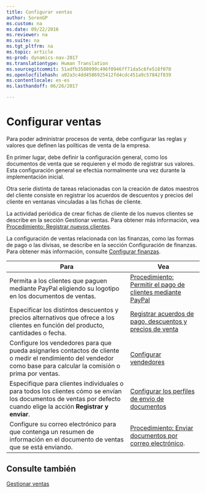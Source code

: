 ```yaml
---
title: Configurar ventas
author: SorenGP
ms.custom: na
ms.date: 09/22/2016
ms.reviewer: na
ms.suite: na
ms.tgt_pltfrm: na
ms.topic: article
ms-prod: dynamics-nav-2017
ms.translationtype: Human Translation
ms.sourcegitcommit: 51adfb3588099c496f0946ff71da5c6fe518f070
ms.openlocfilehash: a02a3c4dd4586925412fd4cdc451a9c57842f839
ms.contentlocale: es-es
ms.lasthandoff: 06/26/2017

---
```


# <a name="set-up-sales"></a>Configurar ventas

Para poder administrar procesos de venta, debe configurar las reglas y valores que definen las políticas de venta de la empresa.

En primer lugar, debe definir la configuración general, como los documentos de venta que se requieren y el modo de registrar sus valores. Esta configuración general se efectúa normalmente una vez durante la implementación inicial.

Otra serie distinta de tareas relacionadas con la creación de datos maestros del cliente consiste en registrar los acuerdos de descuentos y precios del cliente en ventanas vinculadas a las fichas de cliente.

La actividad periódica de crear fichas de cliente de los nuevos clientes se describe en la sección Gestionar ventas. Para obtener más información, vea [Procedimiento: Registrar nuevos clientes](sales-how-register-new-customers.md).

La configuración de ventas relacionada con las finanzas, como las formas de pago o las divisas, se describe en la sección Configuración de finanzas. Para obtener más información, consulte [Configurar finanzas](finance-setup-setup-finance-setup.md).

|Para |Vea |
|---|----|
|Permita a los clientes que paguen mediante PayPal eligiendo su logotipo en los documentos de ventas.|[Procedimiento: Permitir el pago de clientes mediante PayPal](sales-how-enable-customer-payments-paypal.md)|
|Especificar los distintos descuentos y precios alternativos que ofrece a los clientes en función del producto, cantidades o fecha.|[Registrar acuerdos de pago, descuentos y precios de venta](sales-how-record-sales-price-discount-payment-agreements.md)|
|Configure los vendedores para que pueda asignarles contactos de cliente o medir el rendimiento del vendedor como base para calcular la comisión o prima por ventas.|[Configurar vendedores](sales-how-setup-salespeople.md)|
|Especifique para clientes individuales o para todos los clientes cómo se envían los documentos de ventas por defecto cuando elige la acción **Registrar y enviar**.|[Configurar los perfiles de envío de documentos](sales-how-setup-document-send-profiles.md)|
|Configure su correo electrónico para que contenga un resumen de información en el documento de ventas que se está enviando.|[Procedimiento: Enviar documentos por correo electrónico](ui-how-send-documents-email.md).|

## <a name="see-also"></a>Consulte también  
[Gestionar ventas](sales-manage-sales.md)

